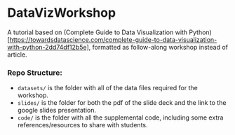 # DataVizWorkshop

A tutorial based on (Complete Guide to Data Visualization with Python)[https://towardsdatascience.com/complete-guide-to-data-visualization-with-python-2dd74df12b5e], formatted as follow-along workshop instead of article.


### Repo Structure:
* `datasets/` is the folder with all of the data files required for the workshop.
* `slides/` is the folder for both the pdf of the slide deck and the link to the google slides presentation.
* `code/` is the folder with all the supplemental code, including some extra references/resources to share with students.
